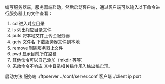 编写服务器端，服务器端启动，然后启动客户端，通过客户端可以输入以下命令进行服务器上的文件查看：
1. cd 进入对应目录
2. ls 列出相应目录文件
3. puts 将本地文件上传至服务器
4. gets 文件名 下载服务器文件到本地
5. remove 删除服务器上文件
6. pwd 显示目前所在路径
7. 其他命令可以自己添加（mkdir 等等）
8. 无效命令不响应
其中目录相关操作用入栈出栈实现。

启动方法
服务端
./ftpserver ../conf/server.conf
客户端
./client ip port